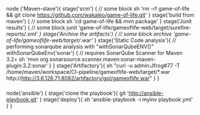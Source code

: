 node ('Maven-slave'){
    stage('scm') {
    // some block
    sh 'rm -rf game-of-life && git clone https://github.com/wakaleo/game-of-life.git'
}
    stage('build from maven') {
    // some block
    sh 'cd game-of-life && mvn package'
}
    stage('Junit results') {
    // some block
    junit 'game-of-life/gameoflife-web/target/surefire-reports/*.xml'
}
    stage('Archive the artifacts') {
    // some block
    archive 'game-of-life/gameoflife-web/target/*.war'
}
stage('Static Code analysis'){
       // performing sonarqube analysis with "withSonarQubeENV(<Name of Server configured in Jenkins>)"
    withSonarQubeEnv('sonar') {
      // requires SonarQube Scanner for Maven 3.2+
      sh 'mvn org.sonarsource.scanner.maven:sonar-maven-plugin:3.2:sonar'
    }
 }
 stage('Artifactory'){
    sh "curl -u admin:Jfrog#77 -T /home/maven/workspace/CI-pipeline/gameoflife-web/target/*.war http://http://3.6.126.71:8082/artifactory/gol/gameoflife.war"
}
}






###
node('ansible') {
    stage('clone the playbook'){
        git 'http://ansible-playbook.git'
    }
    stage('deploy'){
        sh 'ansible-playbook -i myinv playbook.yml'
    }
}